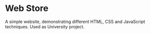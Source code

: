 # Web Store

A simple website, demonstrating different HTML, CSS and JavaScript techniques.
Used as University project.
